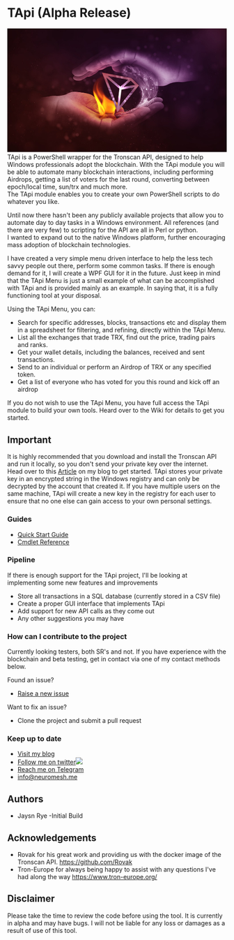 # TApi (Alpha Release)
![TApi Logo](/Tron%20flame%20hands%20no%20branding.png)
TApi is a PowerShell wrapper for the Tronscan API, designed to help Windows professionals adopt the blockchain.
With the TApi module you will be able to automate many blockchain interactions, including performing Airdrops, getting a list of voters for the last round, converting between epoch/local time, sun/trx and much more.  
The TApi module enables you to create your own PowerShell scripts to do whatever you like. 

Until now there hasn't been any publicly available projects that allow you to automate day to day tasks in a Windows environment.  All references (and there are very few) to scripting for the API are all in Perl or python.  
I wanted to expand out to the native Windows platform, further encouraging mass adoption of blockchain technologies.

I have created a very simple menu driven interface to help the less tech savvy people out there, perform some common tasks.
If there is enough demand for it, I will create a WPF GUI for it in the future.  Just keep in mind that the TApi Menu is just a small example of what can be accomplished with TApi and is provided mainly as an example.  In saying that, it is a fully functioning tool at your disposal.

Using the TApi Menu, you can:
* Search for specific addresses, blocks, transactions etc and display them in a spreadsheet for filtering, and refining, directly within the TApi Menu.
* List all the exchanges that trade TRX, find out the price, trading pairs and ranks.
* Get your wallet details, including the balances, received and sent transactions.
* Send to an individual or perform an Airdrop of TRX or any specified token.
* Get a list of everyone who has voted for you this round and kick off an airdrop

If you do not wish to use the TApi Menu, you have full access the TApi module to build your own tools.  Heard over to the Wiki for details to get you started.

## Important
It is highly recommended that you download and install the Tronscan API and run it locally, so you don't send your private key over the internet.  
Head over to this [Article](https://www.neuromesh.me/blog/windows-guide-to-installing-tronscan-api-in-docker) on my blog to get started.
TApi stores your private key in an encrypted string in the Windows registry and can only be decrypted by the account that created it.  If you have multiple users on the same machine, TApi will create a new key in the registry for each user to ensure that no one else can gain access to your own personal settings.

### Guides 
* [Quick Start Guide](https://github.com/NeuroMesh/TApiModule/wiki/Quick-Reference)
* [Cmdlet Reference](https://github.com/NeuroMesh/TApiModule/wiki/Cmdlet-Reference-Guide)

### Pipeline
If there is enough support for the TApi project, I'll be looking at implementing some new features and improvements
* Store all transactions in a SQL database (currently stored in a CSV file)
* Create a proper GUI interface that implements TApi
* Add support for new API calls as they come out
* Any other suggestions you may have

### How can I contribute to the project
Currently looking testers, both SR's and not.  If you have experience with the blockchain and beta testing, get in contact via one of my contact methods below.

Found an issue?
*   [Raise a new issue](https://github.com/NeuroMesh/TApiModule/issues)

Want to fix an issue?
*   Clone the project and submit a pull request

### Keep up to date
*   [Visit my blog](https://neuromesh.me)
*   [Follow me on twitter](Cmdlet-Reference-Guide)![](http://twitter.com/favicon.ico)
*   [Reach me on Telegram](https://t.me/NeuroMesh)
*   [info@neuromesh.me](info@neuromesh.me)

## Authors
* Jaysn Rye -Initial Build

## Acknowledgements
* Rovak for his great work and providing us with the docker image of the Tronscan API. https://github.com/Rovak
* Tron-Europe for always being happy to assist with any questions I've had along the way  https://www.tron-europe.org/

## Disclaimer
Please take the time to review the code before using the tool.  It is currently in alpha and may have bugs.  I will not be liable for any loss or damages as a result of use of this tool.
